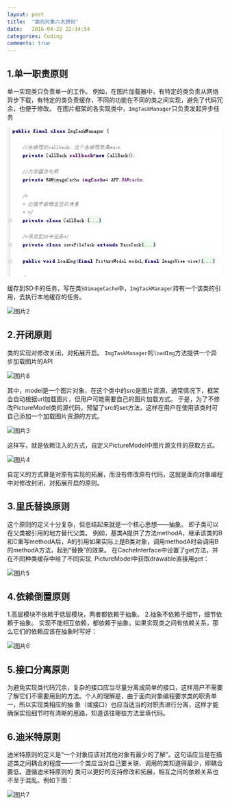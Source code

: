 ```yaml
---
layout: post
title:  "面向对象六大原则"
date:   2016-04-22 22:14:54
categories: Coding
comments: true
---
```


1.单一职责原则
----------------
单一实现类只负责单一的工作。
例如，在图片加载器中，有特定的类负责从网络异步下载，有特定的类负责缓存，不同的功能在不同的类之间实现，避免了代码冗余，也便于修改。
在图片框架的各实现类中，`ImgTaskManager`只负责发起异步任务

![图片1](20160422p1.jpg)

缓存到SD卡的任务，写在类`SDimageCache`中，`ImgTaskManager`持有一个该类的引用，去执行本地缓存的任务。

![`图片2`](20160422p2.jpg "图片2")

2.开闭原则
-----------------
类的实现对修改关闭，对拓展开启。
`ImgTaskManager`的`loadImg`方法提供一个异步加载图片的API

![图片8](20160422p8.jpg "图片8")

其中，model是一个图片对象，在这个类中的src是图片资源，通常情况下，框架会自动根据url加载图片，但用户可能需要自己的图片加载方式。
于是，为了不修改PictureModel类的源代码，预留了src的set方法，这样在用户在使用该类时可自己添加一个加载图片资源的方式。

![`图片3`](20160422p3.jpg "图片3")

这样写，就是依赖注入的方式，自定义PictureModel中图片源文件的获取方式。

![`图片4`](20160422p4.jpg "图片4")

自定义的方式算是对原有实现的拓展，而没有修改原有代码，这就是面向对象编程中对修改封闭，对拓展开启的原则。

3.里氏替换原则
----------------
这个原则的定义十分复杂，但总结起来就是一个核心思想——抽象。
即子类可以在父类被引用的地方替代父类。
例如，基类A提供了方法methodA，继承该类的B和C重写methodA后，A的引用如果实际上是B类对象，调用methodA时会调用B的methodA方法，起到“替换”的效果。
在CacheInterface中设置了get方法，并在不同种类缓存中给了不同实现.
PictureModel中获取drawable直接用get：

![`图片5`](20160422p5.jpg "图片5")

4.依赖倒置原则
---------------
1.高层模块不依赖于低层模块，两者都依赖于抽象。
2.抽象不依赖于细节，细节依赖于抽象。
实现不能相互依赖，都依赖于抽象，如果实现类之间有依赖关系，那么它们的依赖应该在抽象时写好：

![`图片6`](20160422p6.jpg "图片6")

5.接口分离原则
-------------------
为避免实现类代码冗余，复杂的接口应当尽量分离成简单的接口，这样用户不需要了解它们不需要用到的方法。个人的理解是，由于面向对象编程要求类的职责单一，所以实现类相应的抽
象（或接口）也应当适当的对职责进行分离，这样才能确保实现细节时有清晰的思路，知道该往哪些方法里填代码。

6.迪米特原则
----------------
迪米特原则的定义是“一个对象应该对其他对象有最少的了解”。这句话应当是在描述类之间耦合的程度——一个类应当对自己要关联、调用的类知道得最少，即耦合要低。遵循迪米特原则的
类可以更好的支持修改和拓展，相互之间的依赖关系也不至于混乱。例如下图：

![`图片7`](20160422p7.jpg "图片7")
